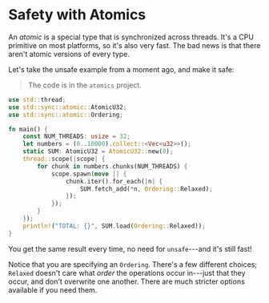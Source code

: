 # Safety with Atomics

An *atomic* is a special type that is synchronized across threads. It's a CPU primitive on most platforms, so it's also very fast. The bad news is that there aren't atomic versions of every type.

Let's take the unsafe example from a moment ago, and make it safe:

> The code is in the `atomics` project.

```rust
use std::thread;
use std::sync::atomic::AtomicU32;
use std::sync::atomic::Ordering;

fn main() {
    const NUM_THREADS: usize = 32;
    let numbers = (0..10000).collect::<Vec<u32>>();
    static SUM: AtomicU32 = AtomicU32::new(0);
    thread::scope(|scope| {
        for chunk in numbers.chunks(NUM_THREADS) {
            scope.spawn(move || {
                chunk.iter().for_each(|n| {
                    SUM.fetch_add(*n, Ordering::Relaxed);
                });
            });
        }
    });
    println!("TOTAL: {}", SUM.load(Ordering::Relaxed));
}
```

You get the same result every time, no need for `unsafe`---and it's still fast!

Notice that you are specifying an `Ordering`. There's a few different choices; `Relaxed` doesn't care what *order* the operations occur in---just that they occur, and don't overwrite one another. There are much stricter options available if you need them.